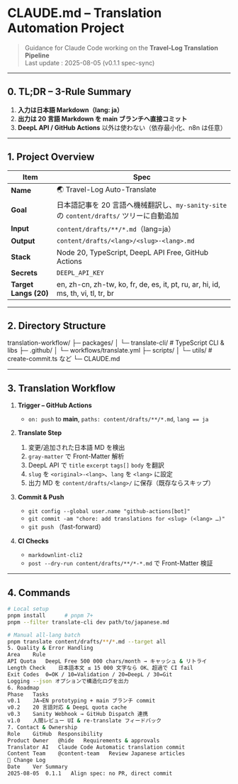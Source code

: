 # CLAUDE.md – Translation Automation Project
> Guidance for Claude Code working on the **Travel-Log Translation Pipeline**  
> Last update : 2025-08-05 (v0.1.1 spec-sync)

---

## 0. TL;DR – 3-Rule Summary
1. **入力は日本語 Markdown（lang: ja）**  
2. **出力は 20 言語 Markdown を main ブランチへ直接コミット**  
3. **DeepL API / GitHub Actions** 以外は使わない（依存最小化、n8n は任意）

---

## 1. Project Overview
| Item | Spec |
|------|------|
| **Name** | 🌏 Travel-Log Auto-Translate |
| **Goal** | 日本語記事を 20 言語へ機械翻訳し、`my-sanity-site` の `content/drafts/` ツリーに自動追加 |
| **Input** | `content/drafts/**/*.md`（lang=ja） |
| **Output** | `content/drafts/<lang>/<slug>-<lang>.md` |
| **Stack** | Node 20, TypeScript, DeepL API Free, GitHub Actions |
| **Secrets** | `DEEPL_API_KEY` |
| **Target Langs (20)** | en, zh-cn, zh-tw, ko, fr, de, es, it, pt, ru, ar, hi, id, ms, th, vi, tl, tr, br |

---

## 2. Directory Structure
translation-workflow/ ├─ packages/ │ └─ translate-cli/ # TypeScript CLI & libs ├─ .github/ │ └─ workflows/translate.yml ├─ scripts/ │ └─ utils/ # create-commit.ts など └─ CLAUDE.md


---

## 3. Translation Workflow

1. **Trigger – GitHub Actions**  
   - `on: push` to **main**, `paths: content/drafts/**/*.md`, `lang == ja`

2. **Translate Step**  
   1. 変更/追加された日本語 MD を検出  
   2. `gray-matter` で Front-Matter 解析  
   3. DeepL API で `title` `excerpt` `tags[]` `body` を翻訳  
   4. `slug` を `<original>-<lang>`、`lang` を `<lang>` に設定  
   5. 出力 MD を `content/drafts/<lang>/` に保存（既存ならスキップ）  

3. **Commit & Push**  
   - `git config --global user.name "github-actions[bot]"`  
   - `git commit -am "chore: add translations for <slug> (<lang> …)"`  
   - `git push` （fast-forward）  

4. **CI Checks**  
   - `markdownlint-cli2`  
   - `post --dry-run content/drafts/**/*-*.md` で Front-Matter 検証  

---

## 4. Commands

```bash
# Local setup
pnpm install      # pnpm 7+
pnpm --filter translate-cli dev path/to/japanese.md

# Manual all-lang batch
pnpm translate content/drafts/**/*.md --target all
5. Quality & Error Handling
Area	Rule
API Quota	DeepL Free 500 000 chars/month → キャッシュ & リトライ
Length Check	日本語本文 ≤ 15 000 文字なら OK、超過で CI fail
Exit Codes	0=OK / 10=Validation / 20=DeepL / 30=Git
Logging	--json オプションで構造化ログを出力
6. Roadmap
Phase	Tasks
v0.1	JA→EN prototyping + main ブランチ commit
v0.2	20 言語対応 & DeepL quota cache
v0.3	Sanity Webhook → GitHub Dispatch 連携
v1.0	人間レビュー UI & re-translate フィードバック
7. Contact & Ownership
Role	GitHub	Responsibility
Product Owner	@hide	Requirements & approvals
Translator AI	Claude Code	Automatic translation commit
Content Team	@content-team	Review Japanese articles
📝 Change Log
Date	Ver	Summary
2025-08-05	0.1.1	Align spec: no PR, direct commit
